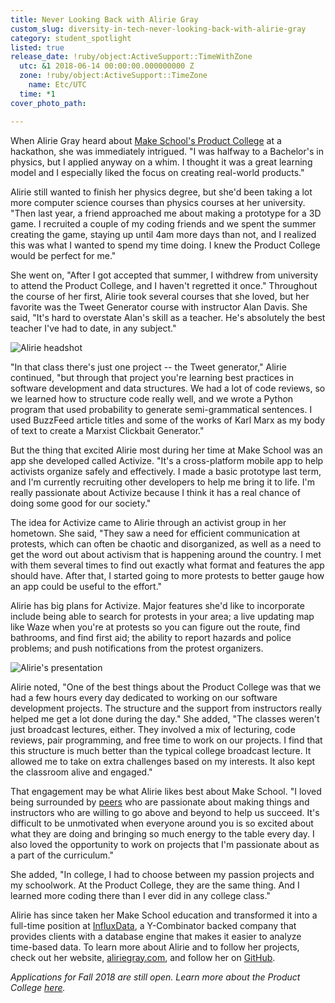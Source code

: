 ```yaml
---
title: Never Looking Back with Alirie Gray
custom_slug: diversity-in-tech-never-looking-back-with-alirie-gray
category: student_spotlight
listed: true
release_date: !ruby/object:ActiveSupport::TimeWithZone
  utc: &1 2018-06-14 00:00:00.000000000 Z
  zone: !ruby/object:ActiveSupport::TimeZone
    name: Etc/UTC
  time: *1
cover_photo_path: 

---
```

When Alirie Gray heard about [Make School's Product College](https://www.makeschool.com/product-college) at a hackathon, she was immediately intrigued. "I was halfway to a Bachelor's in physics, but I applied anyway on a whim. I thought it was a great learning model and I especially liked the focus on creating real-world products."

Alirie still wanted to finish her physics degree, but she'd been taking a lot more computer science courses than physics courses at her university. "Then last year, a friend approached me about making a prototype for a 3D game. I recruited a couple of my coding friends and we spent the summer creating the game, staying up until 4am more days than not, and I realized this was what I wanted to spend my time doing. I knew the Product College would be perfect for me."

She went on, "After I got accepted that summer, I withdrew from university to attend the Product College, and I haven't regretted it once." Throughout the course of her first, Alirie took several courses that she loved, but her favorite was the Tweet Generator course with instructor Alan Davis. She said, "It's hard to overstate Alan's skill as a teacher. He's absolutely the best teacher I've had to date, in any subject."

![Alirie headshot](https://res.cloudinary.com/makeschool/image/upload/v1529088527/Blog/alirie-headshot.jpg)

"In that class there's just one project -- the Tweet generator," Alirie continued, "but through that project you're learning best practices in software development and data structures. We had a lot of code reviews, so we learned how to structure code really well, and we wrote a Python program that used probability to generate semi-grammatical sentences. I used BuzzFeed article titles and some of the works of Karl Marx as my body of text to create a Marxist Clickbait Generator."

But the thing that excited Alirie most during her time at Make School was an app she developed called Activize. "It's a cross-platform mobile app to help activists organize safely and effectively. I made a basic prototype last term, and I'm currently recruiting other developers to help me bring it to life. I'm really passionate about Activize because I think it has a real chance of doing some good for our society."

The idea for Activize came to Alirie through an activist group in her hometown. She said, "They saw a need for efficient communication at protests, which can often be chaotic and disorganized, as well as a need to get the word out about activism that is happening around the country. I met with them several times to find out exactly what format and features the app should have. After that, I started going to more protests to better gauge how an app could be useful to the effort."

Alirie has big plans for Activize. Major features she'd like to incorporate include being able to search for protests in your area; a live updating map like Waze when you're at protests so you can figure out the route, find bathrooms, and find first aid; the ability to report hazards and police problems; and push notifications from the protest organizers.

![Alirie's presentation](http://res.cloudinary.com/makeschool/image/upload/s--Mkmf3g4h--/c_scale,w_500/v1529088523/Blog/alirie-presentation.jpg)

Alirie noted, "One of the best things about the Product College was that we had a few hours every day dedicated to working on our software development projects. The structure and the support from instructors really helped me get a lot done during the day." She added, "The classes weren't just broadcast lectures, either. They involved a mix of lecturing, code reviews, pair programming, and free time to work on our projects. I find that this structure is much better than the typical college broadcast lecture. It allowed me to take on extra challenges based on my interests. It also kept the classroom alive and engaged."

That engagement may be what Alirie likes best about Make School. "I loved being surrounded by [peers](https://www.makeschool.com/product-college/community) who are passionate about making things and instructors who are willing to go above and beyond to help us succeed. It's difficult to be unmotivated when everyone around you is so excited about what they are doing and bringing so much energy to the table every day. I also loved the opportunity to work on projects that I'm passionate about as a part of the curriculum."

She added, "In college, I had to choose between my passion projects and my schoolwork. At the Product College, they are the same thing. And I learned more coding there than I ever did in any college class."

Alirie has since taken her Make School education and transformed it into a full-time position at [InfluxData](https://www.influxdata.com/), a Y-Combinator backed company that provides clients with a database engine that makes it easier to analyze time-based data. To learn more about Alirie and to follow her projects, check out her website, [aliriegray.com](http://www.aliriegray.com/), and follow her on [GitHub](https://github.com/AlirieGray).


_Applications for Fall 2018 are still open. Learn more about the Product College [here](http://makeschool.com/product-college)._